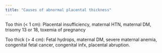 ```yaml
---
title: "Causes of abnormal placental thickness"
---
```

Too thin (&lt; 1 cm):
Placental insufficiency, maternal HTN, maternal DM, trisomy 13 or 18, toxemia of pregnancy

Too thick (&gt; 4 cm):
Fetal hydrops, maternal DM, severe maternal anemia, congenital fetal cancer, congenital infx, placental abruption.

